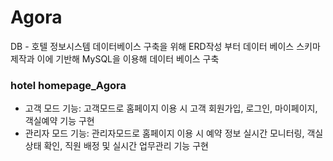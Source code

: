 # Agora
DB - 호텔 정보시스템 데이터베이스 구축을 위해 ERD작성 부터 데이터 베이스 스키마 제작과 이에 기반해 MySQL을 이용해 데이터 베이스 구축
### hotel homepage_Agora 
- 고객 모드 기능: 고객모드로 홈페이지 이용 시 고객 회원가입, 로그인, 마이페이지, 객실예약 기능 구현
- 관리자 모드 기능: 관리자모드로 홈페이지 이용 시 예약 정보 실시간 모니터링, 객실 상태 확인, 직원 배정 및 실시간 업무관리 기능 구현
